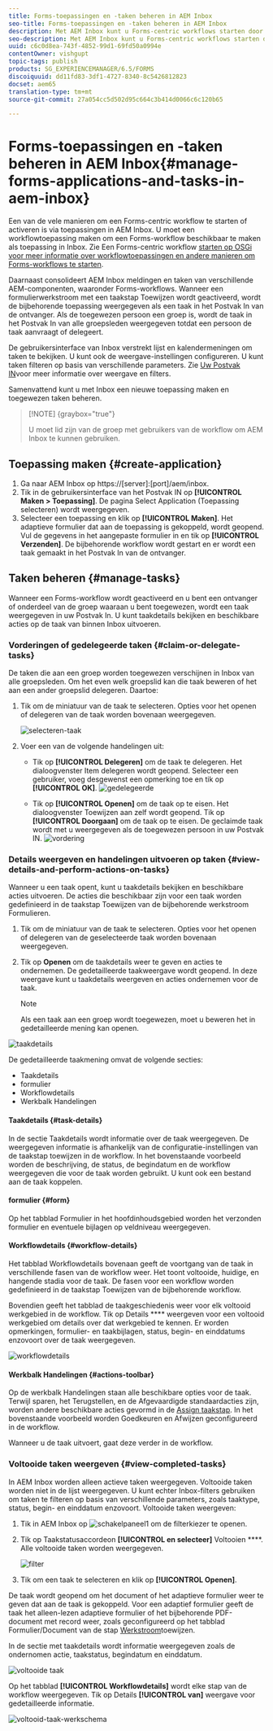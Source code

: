 ```yaml
---
title: Forms-toepassingen en -taken beheren in AEM Inbox
seo-title: Forms-toepassingen en -taken beheren in AEM Inbox
description: Met AEM Inbox kunt u Forms-centric workflows starten door toepassingen te verzenden en taken te beheren.
seo-description: Met AEM Inbox kunt u Forms-centric workflows starten door toepassingen te verzenden en taken te beheren.
uuid: c6c0d8ea-743f-4852-99d1-69fd50a0994e
contentOwner: vishgupt
topic-tags: publish
products: SG_EXPERIENCEMANAGER/6.5/FORMS
discoiquuid: dd11fd83-3df1-4727-8340-8c5426812823
docset: aem65
translation-type: tm+mt
source-git-commit: 27a054cc5d502d95c664c3b414d0066c6c120b65

---
```



# Forms-toepassingen en -taken beheren in AEM Inbox{#manage-forms-applications-and-tasks-in-aem-inbox}

Een van de vele manieren om een Forms-centric workflow te starten of activeren is via toepassingen in AEM Inbox. U moet een workflowtoepassing maken om een Forms-workflow beschikbaar te maken als toepassing in Inbox. Zie Een Forms-centric workflow [starten op OSGi voor meer informatie over workflowtoepassingen en andere manieren om Forms-workflows te starten](../../forms/using/aem-forms-workflow.md#launch).

Daarnaast consolideert AEM Inbox meldingen en taken van verschillende AEM-componenten, waaronder Forms-workflows. Wanneer een formulierwerkstroom met een taakstap Toewijzen wordt geactiveerd, wordt de bijbehorende toepassing weergegeven als een taak in het Postvak In van de ontvanger. Als de toegewezen persoon een groep is, wordt de taak in het Postvak In van alle groepsleden weergegeven totdat een persoon de taak aanvraagt of delegeert.

De gebruikersinterface van Inbox verstrekt lijst en kalendermeningen om taken te bekijken. U kunt ook de weergave-instellingen configureren. U kunt taken filteren op basis van verschillende parameters. Zie [Uw Postvak IN](/help/sites-authoring/inbox.md)voor meer informatie over weergave en filters.

Samenvattend kunt u met Inbox een nieuwe toepassing maken en toegewezen taken beheren.

>[!NOTE] {graybox=&quot;true&quot;}
>
>U moet lid zijn van de groep met gebruikers van de workflow om AEM Inbox te kunnen gebruiken.

## Toepassing maken {#create-application}

1. Ga naar AEM Inbox op https://[server]:[port]/aem/inbox.
1. Tik in de gebruikersinterface van het Postvak IN op **[!UICONTROL Maken > Toepassing]**. De pagina Select Application (Toepassing selecteren) wordt weergegeven.
1. Selecteer een toepassing en klik op **[!UICONTROL Maken]**. Het adaptieve formulier dat aan de toepassing is gekoppeld, wordt geopend. Vul de gegevens in het aangepaste formulier in en tik op **[!UICONTROL Verzenden]**. De bijbehorende workflow wordt gestart en er wordt een taak gemaakt in het Postvak In van de ontvanger.

## Taken beheren {#manage-tasks}

Wanneer een Forms-workflow wordt geactiveerd en u bent een ontvanger of onderdeel van de groep waaraan u bent toegewezen, wordt een taak weergegeven in uw Postvak In. U kunt taakdetails bekijken en beschikbare acties op de taak van binnen Inbox uitvoeren.

### Vorderingen of gedelegeerde taken {#claim-or-delegate-tasks}

De taken die aan een groep worden toegewezen verschijnen in Inbox van alle groepsleden. Om het even welk groepslid kan die taak beweren of het aan een ander groepslid delegeren. Daartoe:

1. Tik om de miniatuur van de taak te selecteren. Opties voor het openen of delegeren van de taak worden bovenaan weergegeven.

   ![selecteren-taak](assets/select-task.png)

1. Voer een van de volgende handelingen uit:

   * Tik op **[!UICONTROL Delegeren]** om de taak te delegeren. Het dialoogvenster Item delegeren wordt geopend. Selecteer een gebruiker, voeg desgewenst een opmerking toe en tik op **[!UICONTROL OK]**.
   ![gedelegeerde](assets/delegate.png)

   * Tik op **[!UICONTROL Openen]** om de taak op te eisen. Het dialoogvenster Toewijzen aan zelf wordt geopend. Tik op **[!UICONTROL Doorgaan]** om de taak op te eisen. De geclaimde taak wordt met u weergegeven als de toegewezen persoon in uw Postvak IN.
   ![vordering](assets/claim.png)

### Details weergeven en handelingen uitvoeren op taken {#view-details-and-perform-actions-on-tasks}

Wanneer u een taak opent, kunt u taakdetails bekijken en beschikbare acties uitvoeren. De acties die beschikbaar zijn voor een taak worden gedefinieerd in de taakstap Toewijzen van de bijbehorende werkstroom Formulieren.

1. Tik om de miniatuur van de taak te selecteren. Opties voor het openen of delegeren van de geselecteerde taak worden bovenaan weergegeven.
1. Tik op **Openen** om de taakdetails weer te geven en acties te ondernemen. De gedetailleerde taakweergave wordt geopend. In deze weergave kunt u taakdetails weergeven en acties ondernemen voor de taak.

   >[!NOTE]
   >
   >Als een taak aan een groep wordt toegewezen, moet u beweren het in gedetailleerde mening kan openen.

![taakdetails](assets/task-details.png)

De gedetailleerde taakmening omvat de volgende secties:

* Taakdetails
* formulier
* Workflowdetails
* Werkbalk Handelingen

#### Taakdetails {#task-details}

In de sectie Taakdetails wordt informatie over de taak weergegeven. De weergegeven informatie is afhankelijk van de configuratie-instellingen van de taakstap [](/help/sites-developing/workflows-step-ref.md) toewijzen in de workflow. In het bovenstaande voorbeeld worden de beschrijving, de status, de begindatum en de workflow weergegeven die voor de taak worden gebruikt. U kunt ook een bestand aan de taak koppelen.

#### formulier {#form}

Op het tabblad Formulier in het hoofdinhoudsgebied worden het verzonden formulier en eventuele bijlagen op veldniveau weergegeven.

#### Workflowdetails {#workflow-details}

Het tabblad Workflowdetails bovenaan geeft de voortgang van de taak in verschillende fasen van de workflow weer. Het toont voltooide, huidige, en hangende stadia voor de taak. De fasen voor een workflow worden gedefinieerd in de taakstap [](/help/sites-developing/workflows-step-ref.md) Toewijzen van de bijbehorende workflow.

Bovendien geeft het tabblad de taakgeschiedenis weer voor elk voltooid werkgebied in de workflow. Tik op Details **** weergeven voor een voltooid werkgebied om details over dat werkgebied te kennen. Er worden opmerkingen, formulier- en taakbijlagen, status, begin- en einddatums enzovoort over de taak weergegeven.

![workflowdetails](assets/workflow-details.png)

#### Werkbalk Handelingen {#actions-toolbar}

Op de werkbalk Handelingen staan alle beschikbare opties voor de taak. Terwijl sparen, het Terugstellen, en de Afgevaardigde standaardacties zijn, worden andere beschikbare acties gevormd in de [Assign taakstap](/help/sites-developing/workflows-step-ref.md). In het bovenstaande voorbeeld worden Goedkeuren en Afwijzen geconfigureerd in de workflow.

Wanneer u de taak uitvoert, gaat deze verder in de workflow.

### Voltooide taken weergeven {#view-completed-tasks}

In AEM Inbox worden alleen actieve taken weergegeven. Voltooide taken worden niet in de lijst weergegeven. U kunt echter Inbox-filters gebruiken om taken te filteren op basis van verschillende parameters, zoals taaktype, status, begin- en einddatum enzovoort. Voltooide taken weergeven:

1. Tik in AEM Inbox op ![schakelpaneel1](assets/toggle-side-panel1.png) om de filterkiezer te openen.
1. Tik op Taakstatusaccordeon **[!UICONTROL en selecteer]** Voltooien ****. Alle voltooide taken worden weergegeven.

   ![filter](assets/filter.png)

1. Tik om een taak te selecteren en klik op **[!UICONTROL Openen]**.

De taak wordt geopend om het document of het adaptieve formulier weer te geven dat aan de taak is gekoppeld. Voor een adaptief formulier geeft de taak het alleen-lezen adaptieve formulier of het bijbehorende PDF-document met record weer, zoals geconfigureerd op het tabblad Formulier/Document van de stap [Werkstroom](/help/sites-developing/workflows-step-ref.md)toewijzen.

In de sectie met taakdetails wordt informatie weergegeven zoals de ondernomen actie, taakstatus, begindatum en einddatum.

![voltooide taak](assets/completed-task.png)

Op het tabblad **[!UICONTROL Workflowdetails]** wordt elke stap van de workflow weergegeven. Tik op Details **[!UICONTROL van]** weergave voor gedetailleerde informatie.

![voltooid-taak-werkschema](assets/completed-task-workflow.png)

